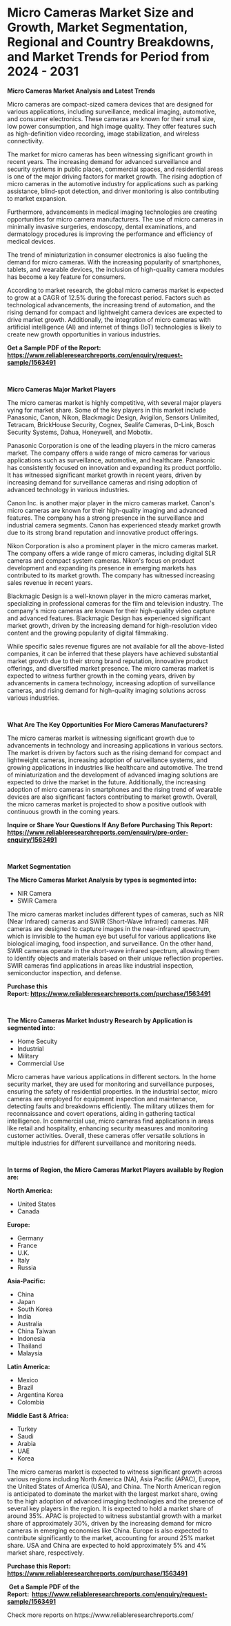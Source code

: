<p><h1>Micro Cameras Market Size and Growth, Market Segmentation, Regional and Country Breakdowns, and Market Trends for Period from 2024 -  2031</h1></p><p><strong>Micro Cameras Market Analysis and Latest Trends</strong></p>
<p><p>Micro cameras are compact-sized camera devices that are designed for various applications, including surveillance, medical imaging, automotive, and consumer electronics. These cameras are known for their small size, low power consumption, and high image quality. They offer features such as high-definition video recording, image stabilization, and wireless connectivity.</p><p>The market for micro cameras has been witnessing significant growth in recent years. The increasing demand for advanced surveillance and security systems in public places, commercial spaces, and residential areas is one of the major driving factors for market growth. The rising adoption of micro cameras in the automotive industry for applications such as parking assistance, blind-spot detection, and driver monitoring is also contributing to market expansion.</p><p>Furthermore, advancements in medical imaging technologies are creating opportunities for micro camera manufacturers. The use of micro cameras in minimally invasive surgeries, endoscopy, dental examinations, and dermatology procedures is improving the performance and efficiency of medical devices.</p><p>The trend of miniaturization in consumer electronics is also fueling the demand for micro cameras. With the increasing popularity of smartphones, tablets, and wearable devices, the inclusion of high-quality camera modules has become a key feature for consumers.</p><p>According to market research, the global micro cameras market is expected to grow at a CAGR of 12.5% during the forecast period. Factors such as technological advancements, the increasing trend of automation, and the rising demand for compact and lightweight camera devices are expected to drive market growth. Additionally, the integration of micro cameras with artificial intelligence (AI) and internet of things (IoT) technologies is likely to create new growth opportunities in various industries.</p></p>
<p><strong>Get a Sample PDF of the Report:&nbsp; <a href="https://www.reliableresearchreports.com/enquiry/request-sample/1563491">https://www.reliableresearchreports.com/enquiry/request-sample/1563491</a></strong></p>
<p>&nbsp;</p>
<p><strong>Micro Cameras Major Market Players</strong></p>
<p><p>The micro cameras market is highly competitive, with several major players vying for market share. Some of the key players in this market include Panasonic, Canon, Nikon, Blackmagic Design, Avigilon, Sensors Unlimited, Tetracam, BrickHouse Security, Cognex, Sealife Cameras, D-Link, Bosch Security Systems, Dahua, Honeywell, and Mobotix.</p><p>Panasonic Corporation is one of the leading players in the micro cameras market. The company offers a wide range of micro cameras for various applications such as surveillance, automotive, and healthcare. Panasonic has consistently focused on innovation and expanding its product portfolio. It has witnessed significant market growth in recent years, driven by increasing demand for surveillance cameras and rising adoption of advanced technology in various industries.</p><p>Canon Inc. is another major player in the micro cameras market. Canon's micro cameras are known for their high-quality imaging and advanced features. The company has a strong presence in the surveillance and industrial camera segments. Canon has experienced steady market growth due to its strong brand reputation and innovative product offerings.</p><p>Nikon Corporation is also a prominent player in the micro cameras market. The company offers a wide range of micro cameras, including digital SLR cameras and compact system cameras. Nikon's focus on product development and expanding its presence in emerging markets has contributed to its market growth. The company has witnessed increasing sales revenue in recent years.</p><p>Blackmagic Design is a well-known player in the micro cameras market, specializing in professional cameras for the film and television industry. The company's micro cameras are known for their high-quality video capture and advanced features. Blackmagic Design has experienced significant market growth, driven by the increasing demand for high-resolution video content and the growing popularity of digital filmmaking.</p><p>While specific sales revenue figures are not available for all the above-listed companies, it can be inferred that these players have achieved substantial market growth due to their strong brand reputation, innovative product offerings, and diversified market presence. The micro cameras market is expected to witness further growth in the coming years, driven by advancements in camera technology, increasing adoption of surveillance cameras, and rising demand for high-quality imaging solutions across various industries.</p></p>
<p>&nbsp;</p>
<p><strong>What Are The Key Opportunities For Micro Cameras Manufacturers?</strong></p>
<p><p>The micro cameras market is witnessing significant growth due to advancements in technology and increasing applications in various sectors. The market is driven by factors such as the rising demand for compact and lightweight cameras, increasing adoption of surveillance systems, and growing applications in industries like healthcare and automotive. The trend of miniaturization and the development of advanced imaging solutions are expected to drive the market in the future. Additionally, the increasing adoption of micro cameras in smartphones and the rising trend of wearable devices are also significant factors contributing to market growth. Overall, the micro cameras market is projected to show a positive outlook with continuous growth in the coming years.</p></p>
<p><strong>Inquire or Share Your Questions If Any Before Purchasing This Report: <a href="https://www.reliableresearchreports.com/enquiry/pre-order-enquiry/1563491">https://www.reliableresearchreports.com/enquiry/pre-order-enquiry/1563491</a></strong></p>
<p>&nbsp;</p>
<p><strong>Market Segmentation</strong></p>
<p><strong>The Micro Cameras Market Analysis by types is segmented into:</strong></p>
<p><ul><li>NIR Camera</li><li>SWIR Camera</li></ul></p>
<p><p>The micro cameras market includes different types of cameras, such as NIR (Near Infrared) cameras and SWIR (Short-Wave Infrared) cameras. NIR cameras are designed to capture images in the near-infrared spectrum, which is invisible to the human eye but useful for various applications like biological imaging, food inspection, and surveillance. On the other hand, SWIR cameras operate in the short-wave infrared spectrum, allowing them to identify objects and materials based on their unique reflection properties. SWIR cameras find applications in areas like industrial inspection, semiconductor inspection, and defense.</p></p>
<p><strong>Purchase this Report:&nbsp;<a href="https://www.reliableresearchreports.com/purchase/1563491">https://www.reliableresearchreports.com/purchase/1563491</a></strong></p>
<p>&nbsp;</p>
<p><strong>The Micro Cameras Market Industry Research by Application is segmented into:</strong></p>
<p><ul><li>Home Secuity</li><li>Industrial</li><li>Military</li><li>Commercial Use</li></ul></p>
<p><p>Micro cameras have various applications in different sectors. In the home security market, they are used for monitoring and surveillance purposes, ensuring the safety of residential properties. In the industrial sector, micro cameras are employed for equipment inspection and maintenance, detecting faults and breakdowns efficiently. The military utilizes them for reconnaissance and covert operations, aiding in gathering tactical intelligence. In commercial use, micro cameras find applications in areas like retail and hospitality, enhancing security measures and monitoring customer activities. Overall, these cameras offer versatile solutions in multiple industries for different surveillance and monitoring needs.</p></p>
<p>&nbsp;</p>
<p><strong>In terms of Region, the Micro Cameras Market Players available by Region are:</strong></p>
<p>
    <p> <strong> North America: </strong>
        <ul>
            <li>United States</li>
            <li>Canada</li>
        </ul>
        </p> 
    <p> <strong> Europe: </strong>
        <ul>
            <li>Germany</li>
            <li>France</li>
            <li>U.K.</li>
            <li>Italy</li>
            <li>Russia</li>
        </ul>
        </p> 
    <p> <strong> Asia-Pacific: </strong>
        <ul>
            <li>China</li>
            <li>Japan</li>
            <li>South Korea</li>
            <li>India</li>
            <li>Australia</li>
            <li>China Taiwan</li>
            <li>Indonesia</li>
            <li>Thailand</li>
            <li>Malaysia</li>
        </ul>
        </p> 
    <p> <strong> Latin America: </strong>
        <ul>
            <li>Mexico</li>
            <li>Brazil</li>
            <li>Argentina Korea</li>
            <li>Colombia</li>
        </ul>
        </p> 
    <p> <strong> Middle East & Africa: </strong>
        <ul>
            <li>Turkey</li>
            <li>Saudi</li>
            <li>Arabia</li>
            <li>UAE</li>
            <li>Korea</li>
        </ul>
    </p>
    </p>
<p><p>The micro cameras market is expected to witness significant growth across various regions including North America (NA), Asia Pacific (APAC), Europe, the United States of America (USA), and China. The North American region is anticipated to dominate the market with the largest market share, owing to the high adoption of advanced imaging technologies and the presence of several key players in the region. It is expected to hold a market share of around 35%. APAC is projected to witness substantial growth with a market share of approximately 30%, driven by the increasing demand for micro cameras in emerging economies like China. Europe is also expected to contribute significantly to the market, accounting for around 25% market share. USA and China are expected to hold approximately 5% and 4% market share, respectively.</p></p>
<p><strong>Purchase this Report: <a href="https://www.reliableresearchreports.com/purchase/1563491">https://www.reliableresearchreports.com/purchase/1563491</a></strong></p>
<p>&nbsp;<strong>Get a Sample PDF of the Report:&nbsp;&nbsp;<a href="https://www.reliableresearchreports.com/enquiry/request-sample/1563491">https://www.reliableresearchreports.com/enquiry/request-sample/1563491</a></strong></p>
<p><strong></strong></p>
<p>Check more reports on https://www.reliableresearchreports.com/</p>